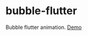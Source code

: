 # bubble-flutter
Bubble flutter animation. [Demo](https://chihai-chuck.github.io/bubble-flutter/demo/index.html)

